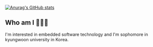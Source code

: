 [![Anurag's GitHub stats](https://github-readme-stats.vercel.app/api?username=HarryKito&count_private=tue&theme=synthwave)](https://github.com/anuraghazra/github-readme-stats)


## Who am I 🤖🇰🇷

I'm interested in embedded software technology and I'm sophomore in kyungwoon university in Korea.
